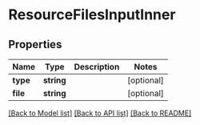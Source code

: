 # ResourceFilesInputInner

## Properties
Name | Type | Description | Notes
------------ | ------------- | ------------- | -------------
**type** | **string** |  | [optional] 
**file** | **string** |  | [optional] 

[[Back to Model list]](../../README.md#documentation-for-models) [[Back to API list]](../../README.md#documentation-for-api-endpoints) [[Back to README]](../../README.md)

